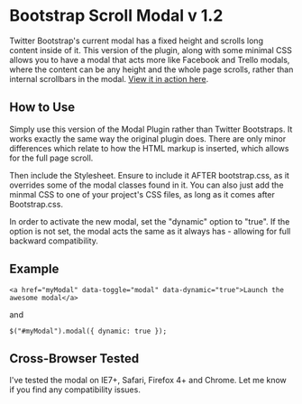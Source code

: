 Bootstrap Scroll Modal v 1.2
============================

Twitter Bootstrap's current modal has a fixed height and scrolls long content inside of it. This version of the plugin, along with some minimal CSS allows you to have a modal that acts more like Facebook and Trello modals, where the content can be any height and the whole page scrolls, rather than internal scrollbars in the modal. [View it in action here](http://aroc.github.com/Bootstrap-Scroll-Modal/example.html "Bootstrap Scroll Modal Example").

How to Use
----------

Simply use this version of the Modal Plugin rather than Twitter Bootstraps. It works exactly the same way the original plugin does. There are only minor differences which relate to how the HTML markup is inserted, which allows for the full page scroll.

Then include the Stylesheet. Ensure to include it AFTER bootstrap.css, as it overrides some of the modal classes found in it. You can also just add the minmal CSS to one of your project's CSS files, as long as it comes after Bootstrap.css.

In order to activate the new modal, set the "dynamic" option to "true". If the option is not set, the modal acts the same as it always has - allowing for full backward compatibility.

Example
-------

`<a href="myModal" data-toggle="modal" data-dynamic="true">Launch the awesome modal</a>`

and 

`$("#myModal").modal({
  dynamic: true
});`

Cross-Browser Tested
--------------------

I've tested the modal on IE7+, Safari, Firefox 4+ and Chrome. Let me know if you find any compatibility issues.